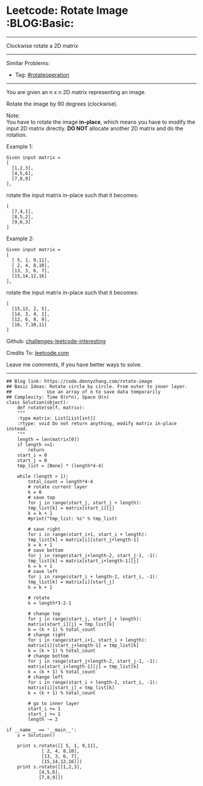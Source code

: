 
# Leetcode: Rotate Image     :BLOG:Basic:

---

Clockwise rotate a 2D matrix  

---

Similar Problems:  

-   Tag: [#rotateoperation](https://code.dennyzhang.com/tag/rotateoperation)

---

You are given an n x n 2D matrix representing an image.  

Rotate the image by 90 degrees (clockwise).  

Note:  
You have to rotate the image **in-place**, which means you have to modify the input 2D matrix directly. **DO NOT** allocate another 2D matrix and do the rotation.  

Example 1:  

    Given input matrix = 
    [
      [1,2,3],
      [4,5,6],
      [7,8,9]
    ],

rotate the input matrix in-place such that it becomes:  

    [
      [7,4,1],
      [8,5,2],
      [9,6,3]
    ]

Example 2:  

    Given input matrix =
    [
      [ 5, 1, 9,11],
      [ 2, 4, 8,10],
      [13, 3, 6, 7],
      [15,14,12,16]
    ], 

rotate the input matrix in-place such that it becomes:  

    [
      [15,13, 2, 5],
      [14, 3, 4, 1],
      [12, 6, 8, 9],
      [16, 7,10,11]
    ]

Github: [challenges-leetcode-interesting](https://github.com/DennyZhang/challenges-leetcode-interesting/tree/master/problems/rotate-image)  

Credits To: [leetcode.com](https://leetcode.com/problems/rotate-image/description/)  

Leave me comments, if you have better ways to solve.  

---

    ## Blog link: https://code.dennyzhang.com/rotate-image
    ## Basic Ideas: Rotate circle by circle. From outer to inner layer.
    ##             Use an array of n to save data temporarily
    ## Complexity: Time O(n*n), Space O(n)
    class Solution(object):
        def rotate(self, matrix):
    	"""
    	:type matrix: List[List[int]]
    	:rtype: void Do not return anything, modify matrix in-place instead.
    	"""
    	length = len(matrix[0])
    	if length <=1:
    	    return
    	start_i = 0
    	start_j = 0
    	tmp_list = [None] * (length*4-4)
    
    	while (length > 1):
    	    total_count = length*4-4
    	    # rotate current layer
    	    k = 0
    	    # save top
    	    for j in range(start_j, start_j + length):
    		tmp_list[k] = matrix[start_i][j]
    		k = k + 1
    	    #print("tmp_list: %s" % tmp_list)
    
    	    # save right
    	    for i in range(start_i+1, start_i + length):
    		tmp_list[k] = matrix[i][start_j+length-1]
    		k = k + 1
    	    # save bottom
    	    for j in range(start_j+length-2, start_j-1, -1):
    		tmp_list[k] = matrix[start_i+length-1][j]
    		k = k + 1
    	    # save left
    	    for i in range(start_i + length-2, start_i, -1):
    		tmp_list[k] = matrix[i][start_j]
    		k = k + 1
    
    	    # rotate
    	    k = length*3-2-1
    
    	    # change top
    	    for j in range(start_j, start_j + length):
    		matrix[start_i][j] = tmp_list[k]
    		k = (k + 1) % total_count
    	    # change right
    	    for i in range(start_i+1, start_i + length):
    		matrix[i][start_j+length-1] = tmp_list[k]
    		k = (k + 1) % total_count
    	    # change bottom
    	    for j in range(start_j+length-2, start_j-1, -1):
    		matrix[start_i+length-1][j] = tmp_list[k]
    		k = (k + 1) % total_count
    	    # change left
    	    for i in range(start_i + length-2, start_i, -1):
    		matrix[i][start_j] = tmp_list[k]
    		k = (k + 1) % total_count
    
    	    # go to inner layer
    	    start_i += 1
    	    start_j += 1
    	    length -= 2
    
    if __name__ == '__main__':
        s = Solution()
    
        print s.rotate([[ 5, 1, 9,11],
    		     [ 2, 4, 8,10],
    		     [13, 3, 6, 7],
    		     [15,14,12,16]])
        print s.rotate([[1,2,3],
    		    [4,5,6],
    		    [7,8,9]])


